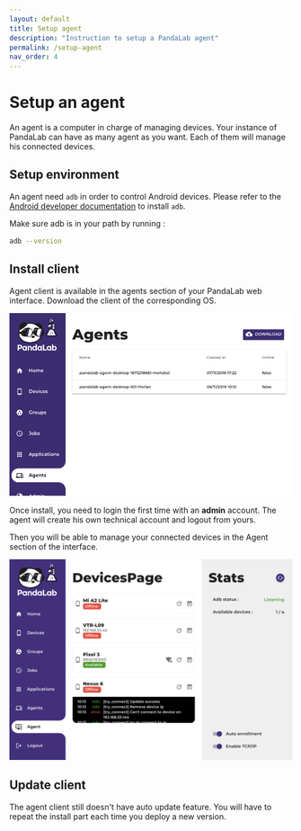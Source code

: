 ```yaml
---
layout: default
title: Setup agent
description: "Instruction to setup a PandaLab agent"
permalink: /setup-agent
nav_order: 4
---
```

# Setup an agent

An agent is a computer in charge of managing devices. Your instance of PandaLab can have as many agent as you want. 
Each of them will manage his connected devices.


## Setup environment

An agent need `adb` in order to control Android devices.
Please refer to the [Android developer documentation](https://developer.android.com/docs) to install `adb`.

Make sure adb is in your path by running :

```bash
adb --version
```

## Install client

Agent client is available in the agents section of your PandaLab web interface. Download the client of the corresponding OS.

![](assets/screenshots/agent-client.png)

Once install, you need to login the first time with an **admin** account. The agent will create his own technical account and logout
from yours. 

Then you will be able to manage your connected devices in the Agent section of the interface.

![](assets/screenshots/agent.png)


## Update client

The agent client still doesn't have auto update feature. You will have to repeat the install part each time you deploy a new version.

